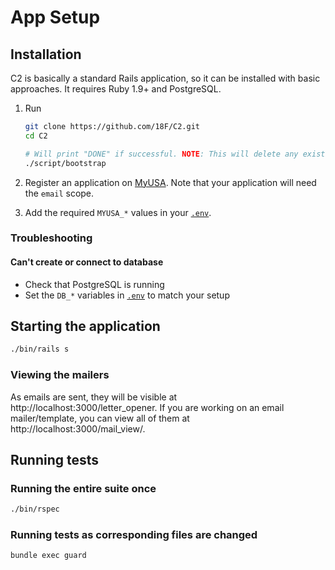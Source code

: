 # App Setup

## Installation

C2 is basically a standard Rails application, so it can be installed with basic approaches. It requires Ruby 1.9+ and PostgreSQL.

1. Run

    ```bash
    git clone https://github.com/18F/C2.git
    cd C2

    # Will print "DONE" if successful. NOTE: This will delete any existing records in your C2 database.
    ./script/bootstrap
    ```

1. Register an application on [MyUSA](https://myusa-staging.18f.us/authorizations). Note that your application will need the `email` scope.
1. Add the required `MYUSA_*` values in your [`.env`](.env.example).

### Troubleshooting

#### Can't create or connect to database

* Check that PostgreSQL is running
* Set the `DB_*` variables in [`.env`](../.env.example) to match your setup

## Starting the application

```bash
./bin/rails s
```

### Viewing the mailers

As emails are sent, they will be visible at http://localhost:3000/letter_opener. If you are working on an email mailer/template, you can view all of them at http://localhost:3000/mail_view/.

## Running tests

### Running the entire suite once

```bash
./bin/rspec
```

### Running tests as corresponding files are changed

```bash
bundle exec guard
```
